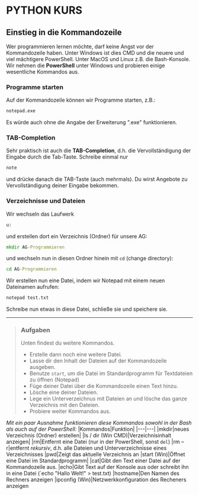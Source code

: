 
# PYTHON KURS
## Einstieg in die Kommandozeile
Wer programmieren lernen möchte, darf keine Angst vor der Kommandozeile haben. Unter Windows ist dies CMD und die neuere und viel mächtigere PowerShell. Unter MacOS und Linux z.B. die Bash-Konsole.
Wir nehmen die **PowerShell** unter Windows und probieren einige wesentliche Kommandos aus. 

### Programme starten
Auf der Kommandozeile können wir Programme starten, z.B.:

```cmd
notepad.exe
```

Es würde auch ohne die Angabe der Erweiterung ".exe" funktionieren. 

### TAB-Completion
Sehr praktisch ist auch die **TAB-Completion**, d.h. die Vervollständigung der Eingabe durch die Tab-Taste. Schreibe einmal nur

```cmd
note
```
und drücke danach die TAB-Taste (auch mehrmals). Du wirst Angebote zu Vervollständigung deiner Eingabe bekommen. 


### Verzeichnisse und Dateien
Wir wechseln das Laufwerk

```cmd
u:
```

und erstellen dort ein Verzeichnis (Ordner) für unsere AG:

```cmd
mkdir AG-Programmieren
```

und wechseln nun in diesen Ordner hinein mit `cd` (change directory):
```cmd
cd AG-Programmieren
```

Wir erstellen nun eine Datei, indem wir Notepad mit einem neuen Dateinamen aufrufen:
```cmd
notepad test.txt
```

Schreibe nun etwas in diese Datei, schließe sie und speichere sie.

---

>### Aufgaben
>Unten findest du weitere Kommandos. 
>* Erstelle dann noch eine weitere Datei.
>* Lasse dir den Inhalt der Dateien auf der Kommandozeile ausgeben.
>* Benutze `start`, um die Datei im Standardprogramm für Textdateien zu öffnen (Notepad)
>* Füge deiner Datei über die Kommandozeile einen Text hinzu.
>* Lösche eine deiner Dateien.
>* Lege ein Unterverzeichnus mit Dateien an und lösche das ganze Verzeichnis mit den Dateien.
>* Probiere weiter Kommandos aus.

*Mit ein paar Ausnahme funktionieren diese Kommandos sowohl in der Bash als auch auf der PowerShell:*
|Kommandos|Funktion|
|---|---|
|mkdir|neues Verzeichnis (Ordner) erstellen|
|ls  /  dir  (Win CMD)|Verzeichnisinhalt anzeigen|
|rm|Entfernt eine Datei (nur in der PowerShell, sonst `del`)
|rm – r|entfernt *rekursiv*, d.h. alle Dateien und Unterverzeichnisse eines Verzeichnisses
|pwd|Zeigt das aktuelle Verzeichnis an
|start  (Win)|Öffnet eine Datei im Standardprogramm|
|cat|Gibt den Text einer Datei auf der Kommandozeile aus.
|echo|Gibt Text auf der Konsole aus oder schreibt ihn in eine Datei (`echo "Hallo Welt!" > test.txt)
|hostname|Den Namen des Rechners anzeigen
|ipconfig  (Win)|Netzwerkkonfiguration des Recheners anzeigen
